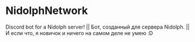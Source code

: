 # NidolphNetwork
Discord bot for a Nidolph server! || Бот, созданный для сервера Nidolph. || 
И если что, я новичок и ничего на самом деле не умею :D
